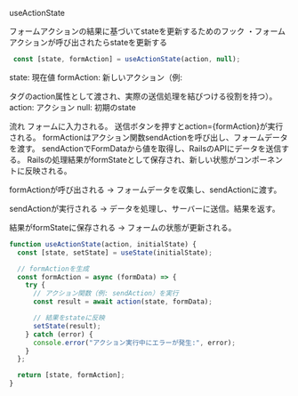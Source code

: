 
useActionState

フォームアクションの結果に基づいてstateを更新するためのフック
・フォームアクションが呼び出されたらstateを更新する

```jsx
 const [state, formAction] = useActionState(action, null);
 ```

 state: 現在値
 formAction: 新しいアクション（例: <form>タグのaction属性として渡され、実際の送信処理を結びつける役割を持つ）。
 action: アクション
 null: 初期のstate

流れ
フォームに入力される。
送信ボタンを押すとaction={formAction}が実行される。
formActionはアクション関数sendActionを呼び出し、フォームデータを渡す。
sendActionでFormDataから値を取得し、RailsのAPIにデータを送信する。
Railsの処理結果がformStateとして保存され、新しい状態がコンポーネントに反映される。

formActionが呼び出される
→ フォームデータを収集し、sendActionに渡す。

sendActionが実行される
→ データを処理し、サーバーに送信。結果を返す。

結果がformStateに保存される
→ フォームの状態が更新される。

```jsx 内部的な処理
function useActionState(action, initialState) {
  const [state, setState] = useState(initialState);

  // formActionを生成
  const formAction = async (formData) => {
    try {
      // アクション関数（例: sendAction）を実行
      const result = await action(state, formData);

      // 結果をstateに反映
      setState(result);
    } catch (error) {
      console.error("アクション実行中にエラーが発生:", error);
    }
  };

  return [state, formAction];
}
 ```